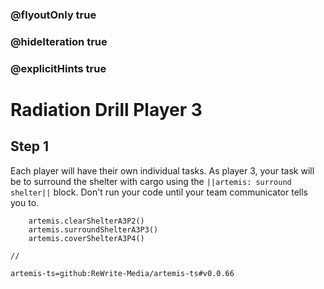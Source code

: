 ### @flyoutOnly true
### @hideIteration true
### @explicitHints true

# Radiation Drill Player 3

## Step 1
Each player will have their own individual tasks. As player 3, your task will be to surround the shelter with cargo using the ``||artemis: surround shelter||`` block. Don't run your code until your team communicator tells you to.

```ghost
    artemis.clearShelterA3P2()
    artemis.surroundShelterA3P3()
    artemis.coverShelterA3P4()
```
```template
//
```

```package
artemis-ts=github:ReWrite-Media/artemis-ts#v0.0.66
```